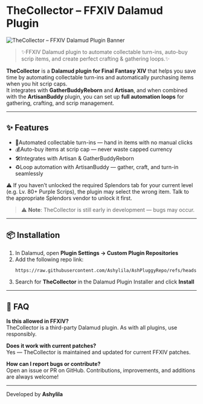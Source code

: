 # TheCollector – FFXIV Dalamud Plugin

![TheCollector – FFXIV Dalamud Plugin Banner](https://girlcox.ashylila.moe/uploads/TheCollector-Banner-SuperSlim.png)

> ✨FFXIV Dalamud plugin to automate collectable turn-ins, auto-buy scrip items, and create perfect crafting & gathering loops.✨

**TheCollector** is a **Dalamud plugin for Final Fantasy XIV** that helps you save time by automating collectable turn-ins and automatically purchasing items when you hit scrip caps.  
It integrates with **GatherBuddyReborn** and **Artisan**, and when combined with the **ArtisanBuddy** plugin, you can set up **full automation loops** for gathering, crafting, and scrip management.

---

## ✨ Features

- 🔁Automated collectable turn-ins — hand in items with no manual clicks  
- 💰Auto-buy items at scrip cap — never waste capped currency  
- 🛠️Integrates with Artisan & GatherBuddyReborn
- ♻️Loop automation with ArtisanBuddy — gather, craft, and turn-in seamlessly  

⚠️ If you haven’t unlocked the required Splendors tab for your current level (e.g. Lv. 80+ Purple Scrips), the plugin may select the wrong item. Talk to the appropriate Splendors vendor to unlock it first.

>⚠️ **Note**: TheCollector is still early in development — bugs may occur.

---

## 📦 Installation

1. In Dalamud, open **Plugin Settings → Custom Plugin Repositories**  
2. Add the following repo link:  
   ```txt
   https://raw.githubusercontent.com/Ashylila/AshPluggyRepo/refs/heads/main/repo.json
   ```
3. Search for **TheCollector** in the Dalamud Plugin Installer and click **Install**  

---

## 📖 FAQ

**Is this allowed in FFXIV?**  
TheCollector is a third-party Dalamud plugin. As with all plugins, use responsibly.

**Does it work with current patches?**  
Yes — TheCollector is maintained and updated for current FFXIV patches.

**How can I report bugs or contribute?**  
Open an issue or PR on GitHub. Contributions, improvements, and additions are always welcome!

---


Developed by **Ashylila** 
